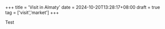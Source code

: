+++
title = 'Visit in Almaty'
date = 2024-10-20T13:28:17+08:00
draft = true
tag = ['visit','market']
+++

Test